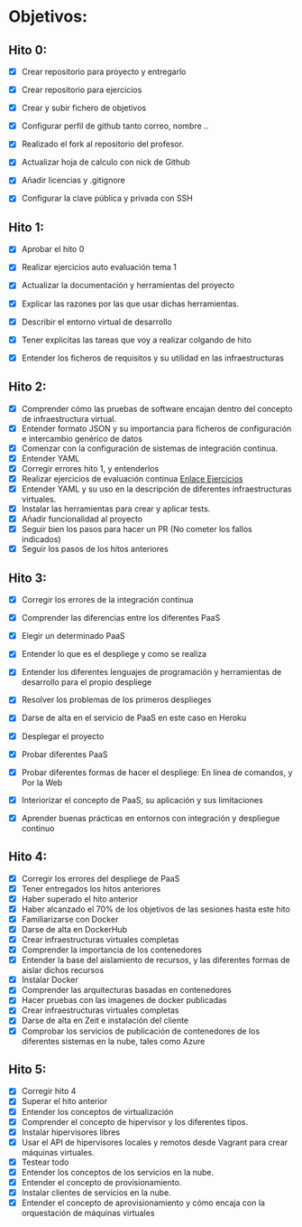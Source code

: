 ﻿
# Objetivos:

## Hito 0:

- [x] Crear repositorio para proyecto y entregarlo
- [x] Crear repositorio para ejercicios
- [x] Crear y subir fichero de objetivos
- [x] Configurar perfil de github tanto correo, nombre ..
- [x] Realizado el fork al repositorio del profesor.
- [x] Actualizar hoja de calculo con nick de Github
- [x] Añadir licencias y .gitignore
- [x] Configurar la clave pública y privada con SSH


## Hito 1:

- [x] Aprobar el hito 0
- [x] Realizar ejercicios auto evaluación tema 1
- [x] Actualizar la documentación y herramientas del proyecto
- [x] Explicar las razones por las que usar dichas herramientas.
- [x] Describir el entorno virtual de desarrollo
- [x] Tener explicitas las tareas que voy a realizar colgando de hito
- [x] Entender los ficheros de requisitos y su utilidad en las infraestructuras


## Hito 2:

- [x] Comprender cómo las pruebas de software encajan dentro del concepto de infraestructura virtual.
- [x] Entender formato JSON y su importancia para ficheros de configuración e intercambio genérico de datos
- [x] Comenzar con la configuración de sistemas de integración continua.
- [x] Entender YAML
- [x] Corregir errores hito 1, y entenderlos
- [x] Realizar ejercicios de evaluación continua [Enlace Ejercicios](https://github.com/natalia2911/EjerciciosIV-1819)
- [x] Entender YAML  y su uso en la descripción de diferentes infraestructuras virtuales.
- [x] Instalar las herramientas para crear y aplicar tests.
- [x] Añadir funcionalidad al proyecto
- [x] Seguir bien los pasos para hacer un PR (No cometer los fallos indicados)
- [x] Seguir los pasos de los hitos anteriores

## Hito 3:

 - [x] Corregir los errores de la integración continua
 - [x] Comprender las diferencias entre los diferentes PaaS
 - [x] Elegir un determinado PaaS
 - [x] Entender lo que es el despliege y como se realiza
 - [x] Entender los diferentes lenguajes de programación  y herramientas de desarrollo para el propio despliege
 - [x] Resolver los problemas de los primeros desplieges
 - [x] Darse de alta en el servicio de PaaS en este caso en Heroku
 - [x] Desplegar el proyecto
 - [x] Probar diferentes PaaS
 - [x] Probar diferentes formas de hacer el despliege: En linea de comandos, y Por la Web
 - [x] Interiorizar el concepto de PaaS, su aplicación y sus limitaciones
 - [x] Aprender buenas prácticas en entornos con integración y despliegue continuo


## Hito 4:

 - [x] Corregir los errores del despliege de PaaS
 - [x] Tener entregados los hitos anteriores
 - [x] Haber superado el hito anterior
 - [x] Haber alcanzado el 70% de los objetivos de las sesiones hasta este hito
 - [x] Familiarizarse con Docker
 - [x] Darse de alta en DockerHub
 - [x] Crear infraestructuras virtuales completas
 - [x] Comprender la importancia de los contenedores
 - [x] Entender la base del aislamiento de recursos, y las diferentes formas de aislar dichos recursos
 - [x] Instalar Docker
 - [x] Comprender las arquitecturas basadas en contenedores
 - [x] Hacer pruebas con las imagenes de docker publicadas
 - [x] Crear infraestructuras virtuales completas
 - [x] Darse de alta en Zeit e instalación del cliente
 - [x] Comprobar los servicios de publicación de contenedores de los diferentes sistemas en la nube, tales como Azure

## Hito 5:

- [x] Corregir hito 4
- [x] Superar el hito anterior
- [x] Entender los conceptos de virtualización
- [x] Comprender el concepto de hipervisor y los diferentes tipos.
- [x] Instalar hipervisores libres
- [x] Usar el API de hipervisores locales y remotos desde Vagrant para crear máquinas virtuales.
- [x] Testear todo
- [x] Entender los conceptos de los servicios en la nube.
- [x] Entender el concepto de provisionamiento.
- [x] Instalar clientes de servicios en la nube.
- [x] Entender el concepto de aprovisionamiento y cómo encaja con la orquestación de máquinas virtuales
